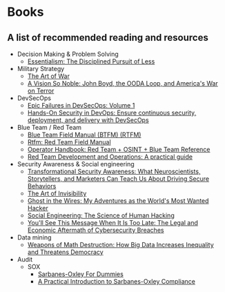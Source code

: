 # Books
A list of recommended reading and resources
--------
- Decision Making & Problem Solving
  - [Essentialism: The Disciplined Pursuit of Less](https://www.amazon.co.jp/-/en/Greg-Mckeown-ebook/dp/B00G1J1D28/ref=sr_1_1?dchild=1&keywords=Essentialism&qid=1602254807&s=english-books&sr=1-1)
- Military Strategy
  - [The Art of War](https://www.amazon.co.jp/gp/product/1547251069/ref=ppx_yo_dt_b_asin_title_o04_s00?ie=UTF8&psc=1)
  - [A Vision So Noble: John Boyd, the OODA Loop, and America's War on Terror](https://www.amazon.co.jp/gp/product/1451589816/ref=ppx_yo_dt_b_asin_title_o07_s00?ie=UTF8&psc=1)
- DevSecOps 
  - [Epic Failures in DevSecOps: Volume 1](https://www.amazon.co.jp/gp/product/1728806992/ref=ppx_yo_dt_b_asin_title_o07_s00?ie=UTF8&psc=1)
  - [Hands-On Security in DevOps: Ensure continuous security, deployment, and delivery with DevSecOps](https://www.amazon.co.jp/gp/product/1788995503/ref=ppx_yo_dt_b_asin_title_o02_s00?ie=UTF8&psc=1)
- Blue Team / Red Team
  - [Blue Team Field Manual (BTFM) (RTFM)](https://www.amazon.co.jp/gp/product/154101636X/ref=ppx_yo_dt_b_asin_title_o03_s00?ie=UTF8&psc=1)
  - [Rtfm: Red Team Field Manual](https://www.amazon.co.jp/gp/product/1494295504/ref=ppx_yo_dt_b_asin_title_o03_s00?ie=UTF8&psc=1)
  - [Operator Handbook: Red Team + OSINT + Blue Team Reference](https://www.amazon.co.jp/gp/product/B085RR67H5/ref=ppx_yo_dt_b_asin_title_o02_s00?ie=UTF8&psc=1)
  - [Red Team Development and Operations: A practical guide](https://www.amazon.co.jp/gp/product/B083XVG633/ref=ppx_yo_dt_b_asin_title_o01_s00?ie=UTF8&psc=1)
- Security Awareness & Social engineering
  - [Transformational Security Awareness: What Neuroscientists, Storytellers, and Marketers Can Teach Us About Driving Secure Behaviors](https://www.amazon.co.jp/gp/product/1119566347/ref=ppx_yo_dt_b_asin_title_o06_s00?ie=UTF8&psc=1)
  - [The Art of Invisibility](https://www.amazon.co.jp/gp/product/0316526924/ref=ppx_yo_dt_b_asin_title_o08_s00?ie=UTF8&psc=1) 
  - [Ghost in the Wires: My Adventures as the World's Most Wanted Hacker](https://www.amazon.co.jp/gp/product/0316212180/ref=ppx_yo_dt_b_asin_title_o06_s00?ie=UTF8&psc=1)
  - [Social Engineering: The Science of Human Hacking](https://www.amazon.co.jp/gp/product/111943338X/ref=ppx_yo_dt_b_asin_title_o00_s00?ie=UTF8&psc=1)
  - [You'll See This Message When It Is Too Late: The Legal and Economic Aftermath of Cybersecurity Breaches](https://www.amazon.co.jp/gp/product/0262038854/ref=ppx_yo_dt_b_asin_title_o09_s00?ie=UTF8&psc=1)
- Data mining
  - [Weapons of Math Destruction: How Big Data Increases Inequality and Threatens Democracy](https://www.amazon.co.jp/gp/product/0141985410/ref=ppx_yo_dt_b_asin_title_o08_s00?ie=UTF8&psc=1)
- Audit
  - SOX
    - [Sarbanes-Oxley For Dummies ](https://www.amazon.co.jp/gp/product/0470223138/ref=ppx_yo_dt_b_asin_title_o07_s00?ie=UTF8&psc=1)
    - [A Practical Introduction to Sarbanes-Oxley Compliance](https://www.amazon.co.jp/gp/product/1543249493/ref=ppx_yo_dt_b_asin_title_o01_s00?ie=UTF8&psc=1)
  

  
